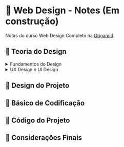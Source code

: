 # :pushpin: Web Design - Notes (Em construção)
Notas do curso Web Design Completo na <a href="https://www.origamid.com/">Origamid</a>.

## :triangular_flag_on_post: Teoria do Design

<details>
<summary>Fundamentos do Design</summary>
<br>
  
- **O que é Design?**

    >Design é acrescentar valor e **significado**, **simplificar**, **esclarecer**, **modificar**, **dignificar**, **dramatizar**, **persuadir** e talvez até mesmo **entreter**. - Paul Rand

    Recomendação: https://www.awwwards.com/ (Site com projetos de design premiados)

----
- **Formas e Espaço**
  
  1- Forma Geométrica (Angulosas - Artificiais)

    <img src = "https://user-images.githubusercontent.com/53382761/138531468-07e93a0e-5dd5-4755-8423-48920693c1fa.png" width = "400" alt="formas-artificiais-e-angulosas">
  
  >fonte: Origamid

  2- Forma Orgânica (Curvilíneas - Gestuais)

    <img src = "https://user-images.githubusercontent.com/53382761/138531542-6f05bf3a-be4b-47b9-89ba-29f748ac9b33.png" width = "400" alt="formas-curvilíneas-e-gestuais">
  
  >fonte: Origamid
  
    *\*É fundamental a comunicação visual entre os elementos*

- **Espaço**
  > O espaço é definido e adquire significado no instante em que uma forma aparece dentro dele. - Timothy Samara

  Espaços **vazios** dão **enfoque** na forma e conteúdo que aparece.

----
- **Cores**
  
    > Há poucos estímulos visuais tão potentes quanto as cores, elas são uma ferramenta de comunicação extremamente útil. - Timothy Samara

  - Círculo Cromático (Criado por Albert Munsell)
  
    - Cores primárias, secundárias e terciárias
  
  - Site remendado <a href="color.adobe.com">color.adobe.com</a>
  - Relatividade da cor
  - Significado das cores (pode variar de acordo com a cultura)
    - Otimismo (amarelo)
    - Confiança (confiança)
    - Coragem (vermelho)
    - Etc ..
  - RGB (Sistema de cores aditivas: Red, Green, Blue)
  - Joalheria de cores
    - <a href="dribbble.com">dribbble.com</a>
    - <a href="color.adobe.com">color.adobe.com</a>
    - <a href="design-seeds.com">design-seeds.com</a>
  - Contraste
    - Relação entre matiz, saturação e valor
      - Matiz: Cor pura
      - Saturação: Pureza da cor é um parâmetro que especifica a qualidade de um matiz de cor pelo grau de mesclagem do matiz com a cor branca (fonte: Wikipédia)
      - Valor: Todo matiz (cor) tem um valor equivalente. Os diferentes valores podem ser alterados através da variação da luminosidade, da saturação, do brilho, entre outros parâmetros (fonte: Wikipédia)
    - Corpo de texto precisa de uma boa relação de contraste com o fundo
    - Contraste defini o que é visto primeiro

- **Tipografia**
  
  > É a arte e processo de criação de um texto. O objetivo principal é dar ordem estrutural e formar a comunicação - Wikipédia
  > Se a tipografia faz algum sentido, ele é visual e histórico - Robert Bringhurst
  
  - História
    - Gutenberg: Invento global da prensa móvel
  - Sem Serifa (Ex: Helvética Arial e Avenir)
    - Neutras
    - Retas
    - Web
  - Serifadas (Ex: Garamond, Georgia e Bakerville)
    - Clássicas
    - Detalhes na ponta (Serifas - imitando o escrito real de lápis)
    - Livros
  - Serifadas Grossas(Ex: Rockwell, Bitter e Kreon)
    - Encorpadas
    - Peso maior
    - Títulos
  - Script (Salamander, Lucida Calligraphy)
    - Mais suave
    - Estilo pincel
  - Góticas / Blackletter (New Rocker, Cabazon)
    - Refencia período medieval
    - Indicada para título
  - Display (Phosphate, Curlz MT e Hobo)
    - Sem padrão definido
    - Boas para títulos
  
  Recomendações:
  - https://fonts.adobe.com/fonts
  - https://www.fontsquirrel.com/
  - https://fonts.google.com/
  - https://www.typewolf.com/
  
  _Variáveis Tipográficos_ (indicação de corpo de texto, em helvética e arial)
   - Tamanho do tipo (ex. 14px, 16px ou 18px)
   - Altura da linha (ex. 1,5x tamanho do texto. Ou seja 1,5 x 14px = 21px)
   - Largura do texto (no máximo 10/14 palavras por linha)
  
  Escalas Tipográficas
   - Utilize no máximo 6 tamanhos (pode criar um ruido visual)
   - Escala harmônica (11px, 14px, 18px, 24px, 36px e 48 px)
   - Contraste (Utilizar tamanhos diferentes para diferenciar as informações)
  
  _Pareando Tipos_
   - Escolher boas combinações (ex. serifadas para o título e sem serifa para o corpo)
   - Indicação de no máximo 2 tipos (no início)
   - Contraste (Utilizar tipos diferentes para diferenciar as informações)
  
  _Alinhamento_
   - Esquerda (padrão 80% das vezes)
   - Centralizado (Bom para títulos, subtítulos, blocos pequenos de texto)
   - Justificado (Pouco utilizado, gera caminho de rato)
  
  _Elementos_
   - Itálico (palavras importantes)
   - Negrito (citações, títulos de livros/filmes e outros)
   - Sublinhado (links)
   - Caixa ALTA (mais para títulos/subtítulos)
  *(Não utilizar mais de um elemento)
  
  _Tracking e Kerning_
   - Tracking: distância entre todas as letras
   - Kerning: distância entre duas letras
  
- **GRID**
  
  > Consiste em um conjunto de relações baseadas em alinhamento que servem como guias para distribuir os elemnetos ao longo de um formato - Timothy Samara
 
  - Tamanho da coluna (existir uma lógica e consistência)
  - Espaçamento entre colunas (padronizado)
  - Encaixe dos elementos no grid (quebre apenas quando nescessário)
  
- **Dicas (Livro Design pra que não é designer)**

  - Contraste
  - Repetição
  - Alinhamento
  - Proximidade
  
</details>

<details>
<summary>UX Design e UI Design</summary>
<br>
  
  **UX Design**
  >  Qualquer interação entre o usuário e a marca é uma experiência de uso. o trabalho do design é garantir que a necessidade do usuário seja atendida - Origamid
  
  Devemos pensar em: 
  - Facilidade de Uso
  - Sentidos
  - Experiências
  - Encantamento
  
  Na web:
  - Usabilidade (bom uso)
  - Prazer (surpreender)

  Recomendação:
  - https://www.nngroup.com/
  
  **Usabilidade**
  
  - Útil (Alguém precisa?)
  - Fácil de aprender (Demora a aṕrender como usa?)
  - Memorável (Nescessário reaprender?)
  - Efetivo (Faz o seu trabalho?)
  - Eficiente (Quantidade de esforço para utilizar)
  - Desejável (As pessoas querem isso?)
  - Prazeroso (Ao utilizar proporciona prazer?)
  
  Dicas:
  - Não me faça pensar
  - Sem poluição visual
  - Sinalize
  - Usuários Escaneiam as páginas
    - Tire vantagens das convenções (padrões)
    - Crie hierarquias visuais efetivas
    - Quebre as páginas em áreas definidas
    - Deixe óbvio que os botões são clicáveis
    - Elimine distrações
    - Formate o conteúdo para ser escaneado
  
  **UI Design**
  >  User Interface design é o processo de criação de interfaces, que tem como o objetivo criar interfaces eficientes e efetivas - Origamid
  
  - Primeiro temos a fórmula (planejamento)
  
  - Elemnetos comuns em uma interface
    - Botões de ação
    - Blocos de texto/ títulos
    - Formulários
    - Imagens / Pictogramas
    - Separadores
  
  *Lembre-se da dica de repetição, é fundamental em Ui Design.
  
  Principais estilos de UI na WEB
  - Skeumorfismo (Objetos reais no meio digital)
  - Flat Design (Cores chapadas, sem sombras e texturas)
  - Material Design (Mantém o flat mas se aproveita de um ambiente 3d digital)
  
</details>

## :triangular_flag_on_post:  Design do Projeto
## :triangular_flag_on_post:  Básico de Codificação
## :triangular_flag_on_post:  Código do Projeto
## :triangular_flag_on_post:  Considerações Finais
